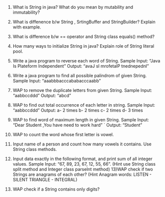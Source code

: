 1) What is String in java? What  do you mean by mutability and immutability?
2) What is diffenence b/w String , SrtingBuffer and StringBuilder?
Explain with example.
3) What is difference b/w == operator and String class equals() method?
4) How many ways to initialize String  in java? Explain role of String literal pool.
5) Write a java program to reverse each word of String.
	Sample Input: “Java Is Plateform Independent”
	Output: “avaJ sI mrofetalP tnednepednI”
6) Write a java program to find all possible palindrom of given String.
	Sample Input: “aaabbbacccababacccaabb”
7) WAP to remove the duplicate letters from given String.
	Sample Input: “aabbccddd”
	Output: “abcd”
8) WAP to find out total occurrence of each letter in string.
	 Sample Input: “aabbccddd”
	 Output:   a- 2 times
			b- 2 times
			c- 2 times
			d- 3 times
9) WAP to find word of maximum length in given String.
	Sample Input: “Dear Student ,You have need to work hard”
`	Output: “Student”
10) WAP to count the word whose first letter is  vowel.
11) Input name of a person and count how many vowels it contains. Use String class methods.
12) Input data exactly in the following format, and print sum of all integer values.
	Sample Input: “67, 89, 23, 67, 12, 55, 66”. (Hint use String class split method and Integer class parseInt method)
13)WAP check if two Strings are anagrams of each other?
(Hint Anagram words: LISTEN - SILENT 
				  TRIANGLE - INTEGRAL)

14) WAP check if a String contains only digits?

